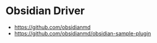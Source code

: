 # Obsidian Driver

- https://github.com/obsidianmd
- https://github.com/obsidianmd/obsidian-sample-plugin
